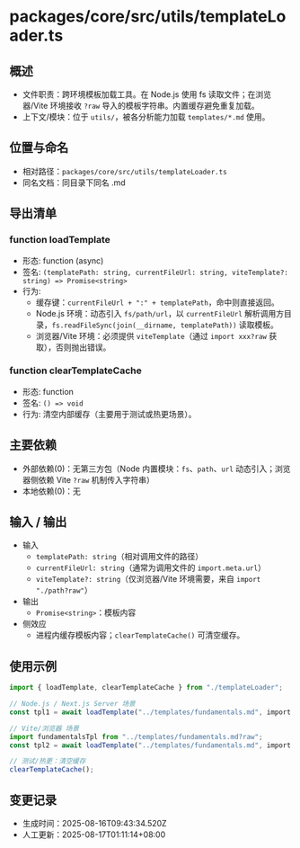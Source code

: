 # packages/core/src/utils/templateLoader.ts

## 概述

- 文件职责：跨环境模板加载工具。在 Node.js 使用 fs 读取文件；在浏览器/Vite 环境接收 `?raw` 导入的模板字符串。内置缓存避免重复加载。
- 上下文/模块：位于 `utils/`，被各分析能力加载 `templates/*.md` 使用。

## 位置与命名

- 相对路径：`packages/core/src/utils/templateLoader.ts`
- 同名文档：同目录下同名 .md

## 导出清单

### function loadTemplate

- 形态: function (async)
- 签名: `(templatePath: string, currentFileUrl: string, viteTemplate?: string) => Promise<string>`
- 行为:
  - 缓存键：`currentFileUrl + ":" + templatePath`，命中则直接返回。
  - Node.js 环境：动态引入 `fs/path/url`，以 `currentFileUrl` 解析调用方目录，`fs.readFileSync(join(__dirname, templatePath))` 读取模板。
  - 浏览器/Vite 环境：必须提供 `viteTemplate`（通过 `import xxx?raw` 获取），否则抛出错误。

### function clearTemplateCache

- 形态: function
- 签名: `() => void`
- 行为: 清空内部缓存（主要用于测试或热更场景）。

## 主要依赖

- 外部依赖(0)：无第三方包（Node 内置模块：`fs`、`path`、`url` 动态引入；浏览器侧依赖 Vite `?raw` 机制传入字符串）
- 本地依赖(0)：无

## 输入 / 输出

- 输入
  - `templatePath: string`（相对调用文件的路径）
  - `currentFileUrl: string`（通常为调用文件的 `import.meta.url`）
  - `viteTemplate?: string`（仅浏览器/Vite 环境需要，来自 `import "./path?raw"`）
- 输出
  - `Promise<string>`：模板内容
- 侧效应
  - 进程内缓存模板内容；`clearTemplateCache()` 可清空缓存。

## 使用示例

```ts
import { loadTemplate, clearTemplateCache } from "./templateLoader";

// Node.js / Next.js Server 场景
const tpl1 = await loadTemplate("../templates/fundamentals.md", import.meta.url);

// Vite/浏览器 场景
import fundamentalsTpl from "../templates/fundamentals.md?raw";
const tpl2 = await loadTemplate("../templates/fundamentals.md", import.meta.url, fundamentalsTpl);

// 测试/热更：清空缓存
clearTemplateCache();
```

## 变更记录

- 生成时间：2025-08-16T09:43:34.520Z
- 人工更新：2025-08-17T01:11:14+08:00

